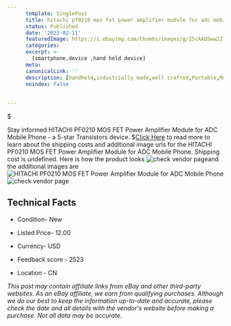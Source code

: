 ```yaml
---
      template: SinglePost
      title: hitachi pf0210 mos fet power amplifier module for adc mobile phone
      status: Published
      date: '2023-02-11'
      featuredImage: https://i.ebayimg.com/thumbs/images/g/25cAAOSww2ZfvjL1/s-l225.jpg
      categories: 
      excerpt: >-
        [smartphone,device ,hand held device]
      meta:
      canonicalLink: ''
      description: [handheld,industrially made,well crafted,Portable,Mobile,Compact,Convenient,Lightweight,Maneuverable,Man-portable,Miniature,Carriable,Hand-held,Light,Holdable,Transportable,Mobile device,Pocket-sized,On-the-go,Wireless,Cordless,Compact size,Convenient size, smartphone,device ,hand held device]
      noindex: false
      
        
---
```

$

Stay informed HITACHI PF0210 MOS FET Power Amplifier Module for ADC Mobile Phone - a 5-star Transistors device.
$[Click Here](https://www.ebay.com/itm/133587532037?hash=item1f1a6ff905%3Ag%3A25cAAOSww2ZfvjL1&amdata=enc%3AAQAHAAAA4DLj%2Fiez%2B3vb%2F19WmNwQjLPppO4ukpcY2MJXsX1rby%2BJg06jtwK9TUCXj6VLL3tJ4aZ5N4rLALXgKpqeDhe9E6ww2jha7EKH9t8WXNhUhnEIpwmx8Type%2BREHJRaQ%2FYB1wx%2FisHoXznil1QJ9MjdZywIHn76ngiv%2BqaYZwu8s8GllqNSWSXDK3UU%2FkjOSIikEVZu%2BCKN6FWtePTeClQX14gZ0s7wqIOEwrrFcPC403P88%2FmUJBYEFG4%2BNB33tNbdE7oBjHNBuO5xJxqloZskCF4sxLQTcZy2o6Nass9HgY53&mkevt=1&mkcid=1&mkrid=711-53200-19255-0&campid=%253CePNCampaignId%253E&customid=%253CreferenceId%253E&toolid=10049) to read more to learn about the shipping costs and additional image urls for the HITACHI PF0210 MOS FET Power Amplifier Module for ADC Mobile Phone. Shipping cost is undefined. Here is how the product looks ![check vendor page](https://i.ebayimg.com/thumbs/images/g/25cAAOSww2ZfvjL1/s-l225.jpg)and the additional images are![HITACHI PF0210 MOS FET Power Amplifier Module for ADC Mobile Phone](https://i.ebayimg.com/images/g/25cAAOSww2ZfvjL1/s-l960.jpg)![check vendor page](https://origin-galleryplus.ebayimg.com/ws/web/133587532037_2_0_1/225x225.jpg,https://origin-galleryplus.ebayimg.com/ws/web/133587532037_3_0_1/225x225.jpg,https://origin-galleryplus.ebayimg.com/ws/web/133587532037_4_0_1/225x225.jpg)



 ## Technical Facts 



     
      

 - Condition- New 


      

 - Listed Price- 12.00 


      

 - Currency- USD 


      

 - Feedback score - 2523 


      

 - Location - CN 


      
      

 *_This post may contain affiliate links from eBay and other third-party websites. As an eBay affiliate, we earn from qualifying purchases. Although we do our best to keep the information up-to-date and accurate, please check the date and all details with the vendor's website before making a purchase. Not all data may be accurate._*






